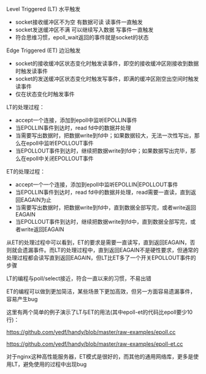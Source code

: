 Level Triggered (LT) 水平触发

- socket接收缓冲区不为空 有数据可读 读事件一直触发
- socket发送缓冲区不满 可以继续写入数据 写事件一直触发
- 符合思维习惯，epoll_wait返回的事件就是socket的状态



Edge Triggered (ET) 边沿触发

- socket的接收缓冲区状态变化时触发读事件，即空的接收缓冲区刚接收到数据时触发读事件
- socket的发送缓冲区状态变化时触发写事件，即满的缓冲区刚空出空间时触发读事件
- 仅在状态变化时触发事件



LT的处理过程：

- accept一个连接，添加到epoll中监听EPOLLIN事件
- 当EPOLLIN事件到达时，read fd中的数据并处理
- 当需要写出数据时，把数据write到fd中；如果数据较大，无法一次性写出，那么在epoll中监听EPOLLOUT事件
- 当EPOLLOUT事件到达时，继续把数据write到fd中；如果数据写出完毕，那么在epoll中关闭EPOLLOUT事件



ET的处理过程：

- accept一个一个连接，添加到epoll中监听EPOLLIN|EPOLLOUT事件
- 当EPOLLIN事件到达时，read fd中的数据并处理，read需要一直读，直到返回EAGAIN为止
- 当需要写出数据时，把数据write到fd中，直到数据全部写完，或者write返回EAGAIN
- 当EPOLLOUT事件到达时，继续把数据write到fd中，直到数据全部写完，或者write返回EAGAIN



从ET的处理过程中可以看到，ET的要求是需要一直读写，直到返回EAGAIN，否则就会遗漏事件。而LT的处理过程中，直到返回EAGAIN不是硬性要求，但通常的处理过程都会读写直到返回EAGAIN，但LT比ET多了一个开关EPOLLOUT事件的步骤



LT的编程与poll/select接近，符合一直以来的习惯，不易出错

ET的编程可以做到更加简洁，某些场景下更加高效，但另一方面容易遗漏事件，容易产生bug

这里有两个简单的例子演示了LT与ET的用法(其中epoll-et的代码比epoll要少10行)：

https://github.com/yedf/handy/blob/master/raw-examples/epoll.cc

https://github.com/yedf/handy/blob/master/raw-examples/epoll-et.cc



对于nginx这种高性能服务器，ET模式是很好的，而其他的通用网络库，更多是使用LT，避免使用的过程中出现bug